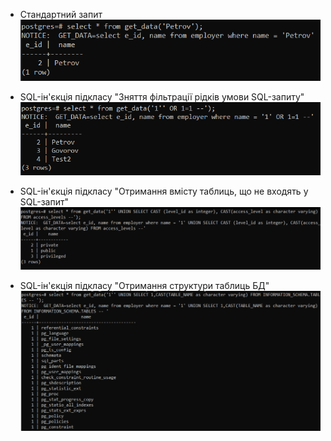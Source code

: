 - Стандартний запит
  ![Alt text](./images/normal.png)

- SQL-ін'єкція підкласу "Зняття фільтрації рідків умови SQL-запиту"
  ![Alt text](./images/injection_filter.png)

- SQL-ін'єкція підкласу "Отримання вмісту таблиць, що не входять у SQL-запит"
  ![Alt text](./images/external_table_injection.png)

- SQL-ін'єкція підкласу "Отримання структури таблиць БД"
  ![Alt text](./images/database_structure.png)
